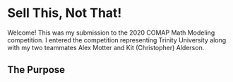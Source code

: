 # Sell This, Not That!

Welcome! This was my submission to the 2020 COMAP Math Modeling competition. I entered the competition representing Trinity University along with my two teammates Alex Motter and Kit (Christopher) Alderson.

## The Purpose

